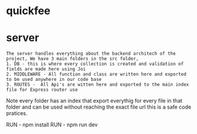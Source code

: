 # quickfee

# server
    The server handles everything about the backend architech of the project, We have 3 main folders in the src folder,
    1. DB - this is where every collection is created and validation of fields are made here using Joi 
    2. MIDDLEWARE - All function and class are written here and exported to be used anywhere in our code base
    3. ROUTES -  All Api's are witten here and exported to the main index file for Express router use

Note every folder has an index that export everythig for every file in that folder and can be used without reaching the exact file url this is a safe code pratices.

RUN - npm install
RUN - npm run dev 